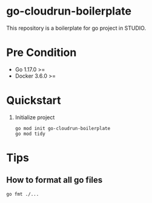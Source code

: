 # go-cloudrun-boilerplate
This repository is a boilerplate for go project in STUDIO.

# Pre Condition
- Go 1.17.0 >=
- Docker 3.6.0 >=

# Quickstart
1. Initialize project 
   ```
   go mod init go-cloudrun-boilerplate
   go mod tidy
   ```
   
# Tips
## How to format all go files
```
go fmt ./...
```